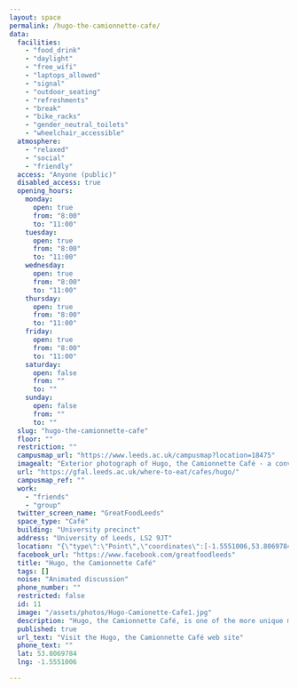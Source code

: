 ```yaml
---
layout: space
permalink: /hugo-the-camionnette-cafe/
data:
  facilities:
    - "food_drink"
    - "daylight"
    - "free_wifi"
    - "laptops_allowed"
    - "signal"
    - "outdoor_seating"
    - "refreshments"
    - "break"
    - "bike_racks"
    - "gender_neutral_toilets"
    - "wheelchair_accessible"
  atmosphere:
    - "relaxed"
    - "social"
    - "friendly"
  access: "Anyone (public)"
  disabled_access: true
  opening_hours:
    monday:
      open: true
      from: "8:00"
      to: "11:00"
    tuesday:
      open: true
      from: "8:00"
      to: "11:00"
    wednesday:
      open: true
      from: "8:00"
      to: "11:00"
    thursday:
      open: true
      from: "8:00"
      to: "11:00"
    friday:
      open: true
      from: "8:00"
      to: "11:00"
    saturday:
      open: false
      from: ""
      to: ""
    sunday:
      open: false
      from: ""
      to: ""
  slug: "hugo-the-camionnette-cafe"
  floor: ""
  restriction: ""
  campusmap_url: "https://www.leeds.ac.uk/campusmap?location=18475"
  imagealt: "Exterior photograph of Hugo, the Camionnette Café - a converted Citroën H Van - with Clothworker's Building Central in the backgournd"
  url: "https://gfal.leeds.ac.uk/where-to-eat/cafes/hugo/"
  campusmap_ref: ""
  work:
    - "friends"
    - "group"
  twitter_screen_name: "GreatFoodLeeds"
  space_type: "Café"
  building: "University precinct"
  address: "University of Leeds, LS2 9JT"
  location: "{\"type\":\"Point\",\"coordinates\":[-1.5551006,53.8069784]}"
  facebook_url: "https://www.facebook.com/greatfoodleeds"
  title: "Hugo, the Camionnette Café"
  tags: []
  noise: "Animated discussion"
  phone_number: ""
  restricted: false
  id: 11
  image: "/assets/photos/Hugo-Camionette-Cafe1.jpg"
  description: "Hugo, the Camionnette Café, is one of the more unique members of the Great Food at Leeds team and sells a range of hot drinks, pastries and brownies."
  published: true
  url_text: "Visit the Hugo, the Camionnette Café web site"
  phone_text: ""
  lat: 53.8069784
  lng: -1.5551006

---
```

